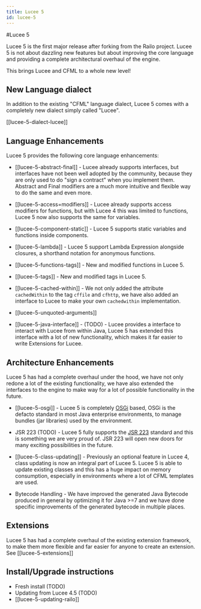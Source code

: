 ```yaml
---
title: Lucee 5
id: lucee-5
---
```


#Lucee 5

Lucee 5 is the first major release after forking from the Railo project. Lucee 5 is not about dazzling new features but about improving the core language and providing a complete architectural overhaul of the engine.

This brings Lucee and CFML to a whole new level!

## New Language dialect ##
In addition to the existing "CFML" language dialect, Lucee 5 comes with a completely new dialect simply called "Lucee".

[[lucee-5-dialect-lucee]]

## Language Enhancements ##
Lucee 5 provides the following core language enhancements:

* [[lucee-5-abstract-final]] - Lucee already supports interfaces, but interfaces have not been well adopted by the community, because they are only used to do "sign a contract" when you implement them. Abstract and Final modifiers are a much more intuitive and flexible way to do the same and even more.

* [[lucee-5-access=modifiers]] - Lucee already supports access modifiers for functions, but with Lucee 4 this was limited to functions, Lucee 5 now also supports the same for variables.

* [[lucee-5-component-static]] - Lucee 5 supports static variables and functions inside components.

* [[lucee-5-lambda]] - Lucee 5 support Lambda Expression alongside closures, a shorthand notation for anonymous functions.

* [[lucee-5-functions-tags]] - New and modified functions in Lucee 5.

* [[lucee-5-tags]] - New and modified tags in Lucee 5.

* [[lucee-5-cached-within]] - We not only added the attribute `cachedWithin` to the tag `cffile` and `cfhttp`, we have also added an interface to Lucee to make your own `cachedwithin` implementation.

* [[lucee-5-unquoted-arguments]]

* [[lucee-5-java-interface]] - (TODO) - Lucee provides a interface to interact with Lucee from within Java, Lucee 5 has extended this interface with a lot of new functionality, which makes it far easier to write Extensions for Lucee.

## Architecture Enhancements ##
Lucee 5 has had a complete overhaul under the hood, we have not only redone a lot of the existing functionality, we have also extended the interfaces to the engine to make way for a lot of possible functionality in the future.

* [[lucee-5-osgi]] - Lucee 5 is completely [OSGi](http://en.wikipedia.org/wiki/OSGi) based, OSGi is the defacto standard in most Java enterprise environments, to manage bundles (jar libraries) used by the environment.

* JSR 223 (TODO) - Lucee 5 fully supports the [JSR 223](http://en.wikipedia.org/wiki/Scripting_for_the_Java_Platform) standard and this is something we are very proud of. JSR 223 will open new doors for many exciting possibilities in the future.

* [[lucee-5-class-updating]] - Previously an optional feature in Lucee 4, class updating is now an integral part of Lucee 5. Lucee 5 is able to update existing classes and this has a huge impact on memory consumption, especially in environments where a lot of CFML templates are used.

* Bytecode Handling - We have improved the generated Java Bytecode produced in general by optimizing it for Java >=7 and we have done specific improvements of the generated bytecode in multiple places.

## Extensions ##
Lucee 5 has had a complete overhaul of the existing extension framework, to make them more flexible and far easier for anyone to create an extension. See [[lucee-5-extensions]]

## Install/Upgrade instructions ##
* Fresh install (TODO)
* Updating from Lucee 4.5 (TODO)
* [[lucee-5-updating-railo]]
